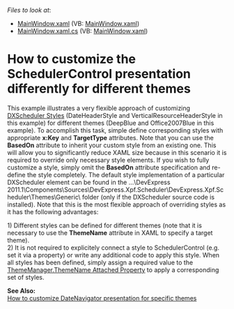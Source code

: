 <!-- default file list -->
*Files to look at*:

* [MainWindow.xaml](./CS/MainWindow.xaml) (VB: [MainWindow.xaml](./VB/MainWindow.xaml))
* [MainWindow.xaml.cs](./CS/MainWindow.xaml.cs) (VB: [MainWindow.xaml](./VB/MainWindow.xaml))
<!-- default file list end -->
# How to customize the SchedulerControl presentation differently for different themes


<p>This example illustrates a very flexible approach of customizing <a href="http://documentation.devexpress.com/#WPF/CustomDocument8923"><u>DXScheduler Styles</u></a> (DateHeaderStyle and VerticalResourceHeaderStyle in this example) for different themes (DeepBlue and Office2007Blue in this example). To accomplish this task, simple define corresponding styles with appropriate <strong>x:Key</strong> and <strong>TargetType</strong> attributes. Note that you can use the <strong>BasedOn</strong> attribute to inherit your custom style from an existing one. This will allow you to significantly reduce XAML size because in this scenario it is required to override only necessary style elements. If you wish to fully customize a style, simply omit the <strong>BasedOn</strong> attribute specification and re-define the style completely. The default style implementation of a particular DXScheduler element can be found in the ...\DevExpress 2011.1\Components\Sources\DevExpress.Xpf.Scheduler\DevExpress.Xpf.Scheduler\Themes\Generic\ folder (only if the DXScheduler source code is installed). Note that this is the most flexible approach of overriding styles as it has the following advantages:</p><p>1) Different styles can be defined for different themes (note that it is necessary to use the <strong>ThemeName</strong> attribute in XAML to specify a target theme).<br />
2) It is not required to explicitely connect a style to SchedulerControl (e.g. set it via a property) or write any additional code to apply this style. When all styles has been defined, simply assign a required value to the <a href="http://documentation.devexpress.com/#WPF/DevExpressXpfCoreThemeManager_ThemeNametopic"><u>ThemeManager.ThemeName Attached Property</u></a> to apply a corresponding set of styles.</p><p><strong>See </strong><strong>A</strong><strong>lso:</strong><br />
<a href="https://www.devexpress.com/Support/Center/p/E3419">How to customize DateNavigator presentation for specific themes</a></p>

<br/>


